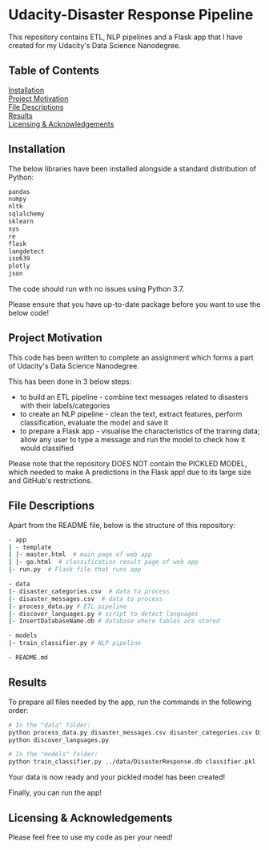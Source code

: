 # Udacity-Disaster Response Pipeline

This repository contains ETL, NLP pipelines and a Flask app that I have created for my Udacity's Data Science Nanodegree.

## Table of Contents  
[Installation](#installation)  
[Project Motivation](#motivation)  
[File Descriptions](#files)  
[Results](#results)  
[Licensing & Acknowledgements](#licensing)  

<a name="installation"/></a>
## Installation

The below libraries have been installed alongside a standard distribution of Python:

```bash
pandas
numpy
nltk
sqlalchemy
sklearn
sys
re
flask
langdetect
iso639
plotly
json
```

The code should run with no issues using Python 3.7.

Please ensure that you have up-to-date package before you want to use the below code!

<a name="motivation"/></a>
## Project Motivation


This code has been written to complete an assignment which forms a part of Udacity's Data Science Nanodegree.

This has been done in 3 below steps:
- to build an ETL pipeline - combine text messages related to disasters with their labels/categories
- to create an NLP pipeline - clean the text, extract features, perform classification, evaluate the model and save it
- to prepare a Flask app - visualise the characteristics of the training data; allow any user to type a message and 
                           run the model to check how it would classified
                           
Please note that the repository DOES NOT contain the PICKLED MODEL, which  needed to make A predictions in the Flask app! 
due to its large size and GitHub's restrictions. 

<a name="files"/></a>
## File Descriptions

Apart from the README file, below is the structure of this repository:

```bash
- app
| - template
| |- master.html  # main page of web app
| |- go.html  # classification result page of web app
|- run.py  # Flask file that runs app

- data
|- disaster_categories.csv  # data to process 
|- disaster_messages.csv  # data to process
|- process_data.py # ETL pipeline
|- discover_languages.py # script to detect languages 
|- InsertDatabaseName.db # database where tables are stored 

- models
|- train_classifier.py # NLP pipeline

- README.md
```

<a name="results"/></a>
## Results

To prepare all files needed by the app, run the commands in the following order:

```bash
# In the "data" folder:
python process_data.py disaster_messages.csv disaster_categories.csv DisasterResponse.db
python discover_languages.py

# In the "models" folder:
python train_classifier.py ../data/DisasterResponse.db classifier.pkl
```
Your data is now ready and your pickled model has been created!

Finally, you can run the app!

<a name="licensing"/></a>
## Licensing & Acknowledgements

Please feel free to use my code as per your need!